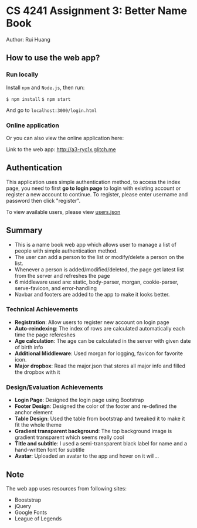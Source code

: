 # CS 4241 Assignment 3: Better Name Book

Author: Rui Huang

## How to use the web app?
### Run locally
Install `npm` and `Node.js`, then run:

`
$ npm install
`
`
$ npm start
`

And go to `localhost:3000/login.html`

### Online application
Or you can also view the online application here:

Link to the web app: http://a3-ryc1x.glitch.me

## Authentication

This application uses simple authentication method, to access the index page, you need to first **go to login page** to login with existing account or register a new account to continue. To register, please enter username and password then click "register".

To view available users, please view [users.json](/public/json/users.json)

## Summary
- This is a name book web app which allows user to manage a list of people with simple authentication method.
- The user can add a person to the list or modify/delete a person on the list.
- Whenever a person is added/modified/deleted, the page get latest list from the server and refreshes the page
- 6 middleware used are: static, body-parser, morgan, cookie-parser, serve-favicon, and error-handling
- Navbar and footers are added to the app to make it looks better.

### Technical Achievements
- **Registration**: Allow users to register new account on login page
- **Auto-reindexing**: The index of rows are calculated automatically each time the page refereshes
- **Age calculation**: The age can be calculated in the server with given date of birth info
- **Additional Middleware**: Used morgan for logging, favicon for favorite icon.
- **Major dropbox**: Read the major.json that stores all major info and filled the dropbox with it

### Design/Evaluation Achievements

- **Login Page**: Designed the login page using Bootstrap
- **Footer Design**: Designed the color of the footer and re-defined the anchor element
- **Table Design**: Used the table from bootstrap and tweaked it to make it fit the whole theme
- **Gradient transparent background**: The top background image is gradient transparent which seems really cool
- **Title and subtitle**: I used a semi-transparent black label for name and a hand-written font for subtitle
- **Avatar**: Uploaded an avatar to the app and hover on it will...

## Note
The web app uses resources from following sites:
- Booststrap
- jQuery
- Google Fonts
- League of Legends
